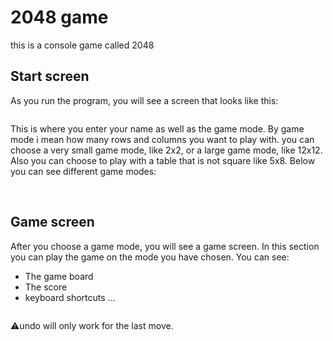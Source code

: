 # 2048 game
 this is a console game called 2048

## Start screen
As you run the program, you will see a screen that looks like this:

<img source=".\screenshot\1 start screen.png">

This is where you enter your name as well as the game mode. By game mode i mean how many rows and columns you want to play with.
you can choose a very small game mode, like 2x2, or a large game mode, like 12x12. Also you can choose to play with a table that is not square like 5x8.
Below you can see different game modes:

<img source=".\screenshot\2 2-2 table.png">
<img source=".\screenshot\3 12-12 table.png">
<img source=".\screenshot\4 5-8 table.png">

## Game screen
After you choose a game mode, you will see a game screen. In this section you can play the game on the mode you have chosen. 
You can see:
* The game board
* The score
* keyboard shortcuts ...

<img source=".\screenshot\5 game screen.png">

:warning:undo will only work for the last move.

